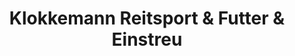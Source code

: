 ---
title: "Klokkemann Reitsport & Futter & Einstreu"
url: /pattensen/klokkemann-reitsport-und-futter-und-einstreu/
shop: Sport
---